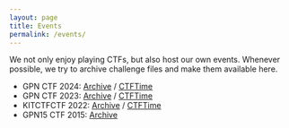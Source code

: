 ```yaml
---
layout: page
title: Events
permalink: /events/
---
```


We not only enjoy playing CTFs, but also host our own events.
Whenever possible, we try to archive challenge files and make them available here.

 * GPN CTF 2024: [Archive](https://ctf.kitctf.de/) / [CTFTime](https://ctftime.org/event/2257)
 * GPN CTF 2023: [Archive](https://gpn21.ctf.kitctf.de/) / [CTFTime](https://ctftime.org/event/1965)
 * KITCTFCTF 2022: [Archive](https://2022.ctf.kitctf.de/) / [CTFTime](https://ctftime.org/event/1810)
 * GPN15 CTF 2015: [Archive](https://entropia.de/GPN15:Capture_the_Flag)
